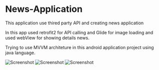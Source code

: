 # News-Application
This application use thired party API and creating news application

In this app used retrofit2 for API calling and Glide for image loading and used webView for showing details news.

Trying to use MVVM architeture in this android application project using java language.


![Screenshot](/home/1kolteva/images/Screenshot_2023-02-15-16-00-18-15_830008f9ef0bbffaec94a78b117db350.jpg)
![Screenshot](/home/1kolteva/images/Screenshot_2023-02-15-16-00-34-53_830008f9ef0bbffaec94a78b117db350.jpg)
![Screenshot](/home/1kolteva/images/Screenshot_2023-02-15-16-01-12-08_830008f9ef0bbffaec94a78b117db350.jpg)

